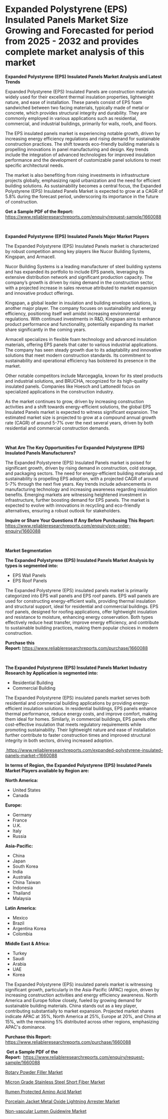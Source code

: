<p><h1>Expanded Polystyrene (EPS) Insulated Panels Market Size Growing and Forecasted for period from 2025 - 2032 and provides complete market analysis of this market</h1></p><p><strong>Expanded Polystyrene (EPS) Insulated Panels Market Analysis and Latest Trends</strong></p>
<p><p>Expanded Polystyrene (EPS) Insulated Panels are construction materials widely used for their excellent thermal insulation properties, lightweight nature, and ease of installation. These panels consist of EPS foam sandwiched between two facing materials, typically made of metal or concrete, which provides structural integrity and durability. They are commonly employed in various applications such as residential, commercial, and industrial buildings, primarily for walls, roofs, and floors.</p><p>The EPS insulated panels market is experiencing notable growth, driven by increasing energy efficiency regulations and rising demand for sustainable construction practices. The shift towards eco-friendly building materials is propelling innovations in panel manufacturing and design. Key trends include the integration of advanced technologies for improved insulation performance and the development of customizable panel solutions to meet specific architectural needs.</p><p>The market is also benefiting from rising investments in infrastructure projects globally, emphasizing rapid urbanization and the need for efficient building solutions. As sustainability becomes a central focus, the Expanded Polystyrene (EPS) Insulated Panels Market is expected to grow at a CAGR of 5.8% during the forecast period, underscoring its importance in the future of construction.</p></p>
<p><strong>Get a Sample PDF of the Report:&nbsp;</strong> <a href="https://www.reliableresearchreports.com/enquiry/request-sample/1660088?utm_campaign=7&utm_medium=2&utm_source=Github&utm_content=ia&utm_term=29032025&utm_id=expanded-polystyrene-eps-insulated-panels">https://www.reliableresearchreports.com/enquiry/request-sample/1660088</a></p>
<p>&nbsp;</p>
<p><strong>Expanded Polystyrene (EPS) Insulated Panels Major Market Players</strong></p>
<p><p>The Expanded Polystyrene (EPS) Insulated Panels market is characterized by robust competition among key players like Nucor Building Systems, Kingspan, and Armacell. </p><p>Nucor Building Systems is a leading manufacturer of steel building systems and has expanded its portfolio to include EPS panels, leveraging its extensive distribution network and significant production capacity. The company’s growth is driven by rising demand in the construction sector, with a projected increase in sales revenue attributed to market expansion and innovative product offerings.</p><p>Kingspan, a global leader in insulation and building envelope solutions, is another major player. The company focuses on sustainability and energy efficiency, positioning itself well amidst increasing environmental regulations. With continued investments in R&D, Kingspan aims to enhance product performance and functionality, potentially expanding its market share significantly in the coming years.</p><p>Armacell specializes in flexible foam technology and advanced insulation materials, offering EPS panels that cater to various industrial applications. The company has seen steady growth due to its adaptability and innovative solutions that meet modern construction standards. Its commitment to sustainability and operational efficiency has bolstered its presence in the market.</p><p>Other notable competitors include Marcegaglia, known for its steel products and industrial solutions, and BRUCHA, recognized for its high-quality insulated panels. Companies like Hoesch and Lattonedil focus on specialized applications in the construction industry.</p><p>As the market continues to grow, driven by increasing construction activities and a shift towards energy-efficient solutions, the global EPS Insulated Panels market is expected to witness significant expansion. The estimated market size is projected to grow at a compound annual growth rate (CAGR) of around 5-7% over the next several years, driven by both residential and commercial construction demands.</p></p>
<p>&nbsp;</p>
<p><strong>What Are The Key Opportunities For Expanded Polystyrene (EPS) Insulated Panels Manufacturers?</strong></p>
<p><p>The Expanded Polystyrene (EPS) Insulated Panels market is poised for significant growth, driven by rising demand in construction, cold storage, and packaging sectors. The need for energy-efficient building materials and sustainability is propelling EPS adoption, with a projected CAGR of around 5-7% through the next five years. Key trends include advancements in manufacturing technology and increasing awareness regarding insulation benefits. Emerging markets are witnessing heightened investment in infrastructure, further boosting demand for EPS panels. The market is expected to evolve with innovations in recycling and eco-friendly alternatives, ensuring a robust outlook for stakeholders.</p></p>
<p><strong>Inquire or Share Your Questions If Any Before Purchasing This Report:</strong> <a href="https://www.reliableresearchreports.com/enquiry/pre-order-enquiry/1660088?utm_campaign=7&utm_medium=2&utm_source=Github&utm_content=ia&utm_term=29032025&utm_id=expanded-polystyrene-eps-insulated-panels">https://www.reliableresearchreports.com/enquiry/pre-order-enquiry/1660088</a></p>
<p>&nbsp;</p>
<p><strong>Market Segmentation</strong></p>
<p><strong>The Expanded Polystyrene (EPS) Insulated Panels Market Analysis by types is segmented into:</strong></p>
<p><ul><li>EPS Wall Panels</li><li>EPS Roof Panels</li></ul></p>
<p><p>The Expanded Polystyrene (EPS) insulated panels market is primarily categorized into EPS wall panels and EPS roof panels. EPS wall panels are used for constructing energy-efficient walls, providing thermal insulation and structural support, ideal for residential and commercial buildings. EPS roof panels, designed for roofing applications, offer lightweight insulation and resistance to moisture, enhancing energy conservation. Both types effectively reduce heat transfer, improve energy efficiency, and contribute to sustainable building practices, making them popular choices in modern construction.</p></p>
<p><strong>Purchase this Report:&nbsp;</strong><a href="https://www.reliableresearchreports.com/purchase/1660088?utm_campaign=7&utm_medium=2&utm_source=Github&utm_content=ia&utm_term=29032025&utm_id=expanded-polystyrene-eps-insulated-panels">https://www.reliableresearchreports.com/purchase/1660088</a></p>
<p>&nbsp;</p>
<p><strong>The Expanded Polystyrene (EPS) Insulated Panels Market Industry Research by Application is segmented into:</strong></p>
<p><ul><li>Residential Building</li><li>Commercial Building</li></ul></p>
<p><p>The Expanded Polystyrene (EPS) insulated panels market serves both residential and commercial building applications by providing energy-efficient insulation solutions. In residential buildings, EPS panels enhance thermal performance, reduce energy costs, and improve comfort, making them ideal for homes. Similarly, in commercial buildings, EPS panels offer cost-effective insulation that meets regulatory requirements while promoting sustainability. Their lightweight nature and ease of installation further contribute to faster construction times and improved structural integrity in both sectors, driving increased adoption.</p></p>
<p><a href="https://www.reliableresearchreports.com/expanded-polystyrene-insulated-panels-market-r1660088?utm_campaign=7&utm_medium=2&utm_source=Github&utm_content=ia&utm_term=29032025&utm_id=expanded-polystyrene-eps-insulated-panels">&nbsp;https://www.reliableresearchreports.com/expanded-polystyrene-insulated-panels-market-r1660088</a></p>
<p><strong>In terms of Region, the Expanded Polystyrene (EPS) Insulated Panels Market Players available by Region are:</strong></p>
<p>
    <p> <strong> North America: </strong>
        <ul>
            <li>United States</li>
            <li>Canada</li>
        </ul>
        </p> 
    <p> <strong> Europe: </strong>
        <ul>
            <li>Germany</li>
            <li>France</li>
            <li>U.K.</li>
            <li>Italy</li>
            <li>Russia</li>
        </ul>
        </p> 
    <p> <strong> Asia-Pacific: </strong>
        <ul>
            <li>China</li>
            <li>Japan</li>
            <li>South Korea</li>
            <li>India</li>
            <li>Australia</li>
            <li>China Taiwan</li>
            <li>Indonesia</li>
            <li>Thailand</li>
            <li>Malaysia</li>
        </ul>
        </p> 
    <p> <strong> Latin America: </strong>
        <ul>
            <li>Mexico</li>
            <li>Brazil</li>
            <li>Argentina Korea</li>
            <li>Colombia</li>
        </ul>
        </p> 
    <p> <strong> Middle East & Africa: </strong>
        <ul>
            <li>Turkey</li>
            <li>Saudi</li>
            <li>Arabia</li>
            <li>UAE</li>
            <li>Korea</li>
        </ul>
    </p>
    </p>
<p><p>The Expanded Polystyrene (EPS) insulated panels market is witnessing significant growth, particularly in the Asia-Pacific (APAC) region, driven by increasing construction activities and energy efficiency awareness. North America and Europe follow closely, fueled by growing demand for sustainable building materials. China stands out as a key player, contributing substantially to market expansion. Projected market shares indicate APAC at 35%, North America at 25%, Europe at 20%, and China at 15%, with the remaining 5% distributed across other regions, emphasizing APAC's dominance.</p></p>
<p><strong>Purchase this Report: </strong><a href="https://www.reliableresearchreports.com/purchase/1660088?utm_campaign=7&utm_medium=2&utm_source=Github&utm_content=ia&utm_term=29032025&utm_id=expanded-polystyrene-eps-insulated-panels">https://www.reliableresearchreports.com/purchase/1660088</a></p>
<p>&nbsp;<strong>Get a Sample PDF of the Report:&nbsp;&nbsp;</strong><a href="https://www.reliableresearchreports.com/enquiry/request-sample/1660088?utm_campaign=7&utm_medium=2&utm_source=Github&utm_content=ia&utm_term=29032025&utm_id=expanded-polystyrene-eps-insulated-panels">https://www.reliableresearchreports.com/enquiry/request-sample/1660088</a></p>
<p><strong></strong></p>
<p><p><a href="https://github.com/bufkamaiahi7/Market-Research-Report-List-1/blob/main/rotary-powder-filler-market.md?utm_campaign=7&utm_medium=2&utm_source=Github&utm_content=ia&utm_term=29032025&utm_id=expanded-polystyrene-eps-insulated-panels">Rotary Powder Filler Market</a></p><p><a href="https://github.com/joubehobock75/Market-Research-Report-List-1/blob/main/micron-grade-stainless-steel-short-fiber-market.md?utm_campaign=7&utm_medium=2&utm_source=Github&utm_content=ia&utm_term=29032025&utm_id=expanded-polystyrene-eps-insulated-panels">Micron Grade Stainless Steel Short Fiber Market</a></p><p><a href="https://github.com/gasiorgary79/Market-Research-Report-List-1/blob/main/rumen-protected-amino-acid-market.md?utm_campaign=7&utm_medium=2&utm_source=Github&utm_content=ia&utm_term=29032025&utm_id=expanded-polystyrene-eps-insulated-panels">Rumen Protected Amino Acid Market</a></p><p><a href="https://github.com/supashcriana/Market-Research-Report-List-1/blob/main/porcelain-jacket-metal-oxide-lightning-arrester-market.md?utm_campaign=7&utm_medium=2&utm_source=Github&utm_content=ia&utm_term=29032025&utm_id=expanded-polystyrene-eps-insulated-panels">Porcelain Jacket Metal Oxide Lightning Arrester Market</a></p><p><a href="https://github.com/vigatoimrene04/Market-Research-Report-List-1/blob/main/non-vascular-lumen-guidewire-market.md?utm_campaign=7&utm_medium=2&utm_source=Github&utm_content=ia&utm_term=29032025&utm_id=expanded-polystyrene-eps-insulated-panels">Non-vascular Lumen Guidewire Market</a></p></p>